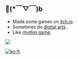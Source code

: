 ## 👋(*￣▽￣)b

- Made some games on [itch.io](https://nnda.itch.io).
- Sometimes do [digital arts](https://www.artstation.com/nnda).
- Like [rhythm game](https://osu.ppy.sh/users/10614731).

<a href="https://git.io/streak-stats">
  <img align="center" src="https://streak-stats.demolab.com?user=nndda&theme=dark&hide_border=true&date_format=j%20M%5B%20Y%5D&background=FFFFFF00&ring=61ECF0&fire=61ECF0&currStreakLabel=61ECF0" />
</a>

[![ko-fi](https://ko-fi.com/img/githubbutton_sm.svg)](https://ko-fi.com/L3L536B9Z)
